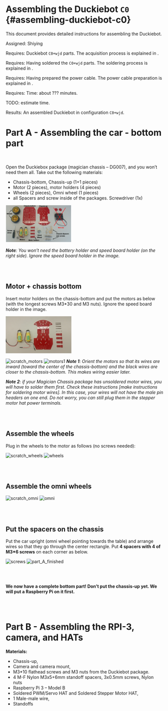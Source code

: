 # Assembling the Duckiebot `C0` {#assembling-duckiebot-c0}
This document provides detailed instructions for assembling the Duckiebot.

Assigned: Shiying

<div class='requirements' markdown="1">

Requires: Duckiebot `C0+wjd` parts. The acquisition process is explained in [](#acquiring-parts-c0).

Requires: Having soldered the `C0+wjd` parts. The soldering process is explained in [](#soldering-boards-c0).

Requires: Having prepared the power cable. The power cable preparation is explained in [](#power-cable-prep-c0).

Requires: Time: about ??? minutes.

TODO: estimate time.

Results:  An assembled Duckiebot in configuration `C0+wjd`.

</div>

# Part A - Assembling the car - bottom part
<br>

Open the Duckiebox package (magician chassis – DG007), and you won’t need them all. Take out the following materials:
* Chassis-bottom, Chassis-up (1+1 pieces)
* Motor (2 pieces), motor holders (4 pieces)
* Wheels (2 pieces), Omni wheel (1 pieces)
* all Spacers and screw inside of the packages. Screwdriver (1x)

<div figure-id="duckiebot_components" figure-caption="Components in Duckiebot package.">
     <img src="duckiebot_components.PNG" style='width: 15em'/>
</div>

_**Note**: You won’t need the battery holder and speed board holder (on the right side). Ignore the speed board holder in the image._

<br/><br/>

## Motor + chassis bottom
Insert motor holders on the chassis-bottom and put the motors as below (with the longest screws M3*30 and M3 nuts). Ignore the speed board holder in the image.

<div figure-id="motors" figure-caption=" Components for mounting the motor">
     <img src="motors.jpg" style='width: 15em'/>
</div>



![scratch_motors](https://github.com/Shiying99/duckietown_photos/blob/master/scratch_motors.png)
![motors1](https://github.com/Shiying99/duckietown_photos/blob/master/motors1.jpg)
_**Note 1**: Orient the motors so that its wires are inward (toward the center of the chassis-bottom) and the black wires are closer to the chassis-bottom. This makes wiring easier later._

_**Note 2**: if your Magician Chassis package has unsoldered motor wires, you will have to solder them first. Check these instructions [make instructions for soldering motor wires]. In this case, your wires will not have the male pin headers on one end. Do not worry, you can still plug them in the stepper motor hat power terminals._

<br/><br/>

## Assemble the wheels
Plug in the wheels to the motor as follows (no screws needed):

![scratch_wheels](https://github.com/Shiying99/duckietown_photos/blob/master/scratch_wheels.png)
![wheels](https://github.com/Shiying99/duckietown_photos/blob/master/wheels.jpg)

<br/><br/>

## Assemble the omni wheels

![scratch_omni](https://github.com/Shiying99/duckietown_photos/blob/master/scratch_omni.png)
![omni](https://github.com/Shiying99/duckietown_photos/blob/master/omni.jpg)

<br/><br/>

## Put the spacers on the chassis
Put the car upright (omni wheel pointing towards the table) and arrange wires so that they go through the center rectangle. Put **4 spacers with 4 of M3*6 screws** on each corner as below.

![screws](https://github.com/Shiying99/duckietown_photos/blob/master/chassi_screws.jpg)
![part_A_finished](https://github.com/Shiying99/duckietown_photos/blob/master/part_A.jpg)

<br/><br/>

**We now have a complete bottom part! Don’t put the chassis-up yet. We will put a Raspberry Pi on it first.**

<br/><br/>


# Part B - Assembling the RPI-3, camera, and HATs
**Materials:**
* Chassis-up,
* Camera and camera mount,
* M3*10 flathead screws and M3 nuts from the Duckiebot package.
* 4 M-F Nylon M3x5+6mm standoff spacers, 3x0.5mm screws, Nylon nuts
* Raspberry Pi 3 – Model B
* Soldered PWM/Servo HAT and Soldered Stepper Motor HAT,
* 1 Male-male wire,
* Standoffs
